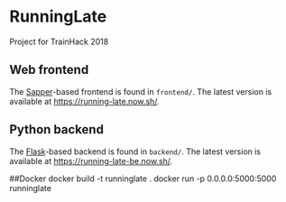 # RunningLate
Project for TrainHack 2018

## Web frontend
The [Sapper](https://sapper.svelte.technology)-based frontend is found in
`frontend/`. The latest version is available at https://running-late.now.sh/.

## Python backend
The [Flask](http://flask.pocoo.org/)-based backend is found in `backend/`. The latest version is available at https://running-late-be.now.sh/.

##Docker
docker build -t runninglate .
docker run -p 0.0.0.0:5000:5000  runninglate
